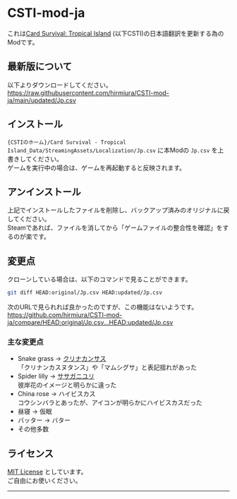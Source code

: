 # CSTI-mod-ja

これは[Card Survival: Tropical Island] (以下CSTI)の日本語翻訳を更新する為のModです。

## 最新版について

以下よりダウンロードしてください。  
https://raw.githubusercontent.com/hirmiura/CSTI-mod-ja/main/updated/Jp.csv

## インストール

`{CSTIのホーム}/Card Survival - Tropical Island_Data/StreamingAssets/Localization/Jp.csv` に本Modの `Jp.csv` を上書きしてください。  
ゲームを実行中の場合は、ゲームを再起動すると反映されます。

## アンインストール

上記でインストールしたファイルを削除し、バックアップ済みのオリジナルに戻してください。  
Steamであれば、ファイルを消してから「ゲームファイルの整合性を確認」をするのが楽です。

## 変更点

クローンしている場合は、以下のコマンドで見ることができます。

```bash
git diff HEAD:original/Jp.csv HEAD:updated/Jp.csv
```

次のURLで見られれば良かったのですが、この機能はないようです。  
https://github.com/hirmiura/CSTI-mod-ja/compare/HEAD:original/Jp.csv...HEAD:updated/Jp.csv

### 主な変更点

* Snake grass → [クリナカンサス](https://en.wikipedia.org/wiki/Clinacanthus_nutans)  
    「クリナンカスヌタンス」や「マムシグサ」と表記揺れがあった
* Spider lilly → [ササガニユリ](https://en.wikipedia.org/wiki/Hymenocallis_speciosa)  
    彼岸花のイメージと明らかに違った
* China rose → ハイビスカス  
    コウシンバラとあったが、アイコンが明らかにハイビスカスだった
* 昼寝 → 仮眠
* バッター → バター
* その他多数

## ライセンス

[MIT License] としています。  
ご自由にお使いください。

---

[Card Survival: Tropical Island]: https://store.steampowered.com/app/1694420/Card_Survival_Tropical_Island/
[MIT License]: https://opensource.org/license/mit/
